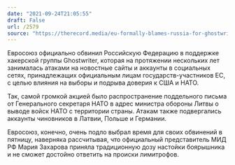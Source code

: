 ```yaml
---
date: "2021-09-24T21:05:55"
draft: False
url: /2579
source: "https://therecord.media/eu-formally-blames-russia-for-ghostwriter-hack-and-influence-operation/"
---
```


Евросоюз официально обвинил Российскую Федерацию в поддержке хакерской группы Ghostwriter, которая на протяжении нескольких лет занималась атаками на новостные сайты и аккаунты в социальных сетях, принадлежащих официальным лицам государств-участников ЕС, с целью влияния на выборы и подрыва доверия к США и НАТО.

Так, самой громкой акцией было распространение поддельного письма от Генерального секретаря НАТО в адрес министра обороны Литвы о выводе войск НАТО с территории страны. Атакам также подвергались аккаунты чиновников в Латвии, Польше и Германии. 

Евросоюз, конечно, очень подло выбрал время для своих обвинений в пятницу, наверняка рассчитывая, что официальный представитель МИД РФ Мария Захарова приняла традиционную дозу настойки боярышника и не сможет достойно ответить на происки лимитрофов.
